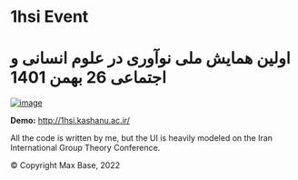 # 1hsi Event

# اولین همایش ملی نوآوری در علوم انسانی و اجتماعی 26 بهمن 1401

[![image](https://user-images.githubusercontent.com/2658040/203826840-62182b3d-f034-41f9-887f-d65d89f6d352.png)](http://1hsi.kashanu.ac.ir/)

**Demo:** http://1hsi.kashanu.ac.ir/

All the code is written by me, but the UI is heavily modeled on the Iran International Group Theory Conference.

© Copyright Max Base, 2022
